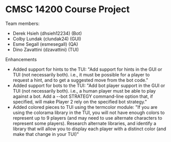 # CMSC 14200 Course Project

Team members:
- Derek Hsieh (dhsieh12234) (Bot)
- Colby Lundak (clundak24) (GUI)
- Esme Segall (esmesegall) (QA)
- Dino Zavattini (dzavattini) (TUI)

Enhancements
- Added support for hints to the TUI:
"Add support for hints in the GUI or TUI (not necessarily both). i.e., it must be possible for a player to request a hint, and to get a suggested move from the bot code."
- Added support for bots to the TUI:
"Add bot player support in the GUI or TUI (not necessarily both). i.e., a human player must be able to play against a bot. Add a --bot STRATEGY command-line option that, if specified, will make Player 2 rely on the specified bot strategy."
- Added colored pieces to TUI using the termcolor module:
"If you are using the colorama library in the TUI, you will not have enough colors to represent up to 9 players (and may need to use alternate characters to represent some players). Research alternate libraries, and identify a library that will allow you to display each player with a distinct color (and make that change in your TUI)"

